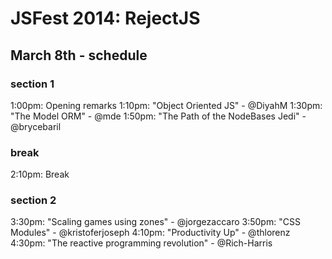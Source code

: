 JSFest 2014: RejectJS
===================

## March 8th - schedule

### section 1
1:00pm: Opening remarks
1:10pm: "Object Oriented JS" - @DiyahM
1:30pm: "The Model ORM" - @mde 
1:50pm: "The Path of the NodeBases Jedi" - @brycebaril

### break
2:10pm: Break

### section 2
3:30pm: "Scaling games using zones" - @jorgezaccaro
3:50pm: "CSS Modules" - @kristoferjoseph
4:10pm: "Productivity Up" - @thlorenz
4:30pm: "The reactive programming revolution" - @Rich-Harris 
